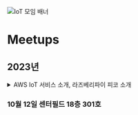 ![IoT 모임 배너](https://github.com/awskrug/iot-group/assets/1104081/9eeba166-cfc8-49ee-bf5f-79695f8a5673)


# Meetups

## 2023년

<details>
  <summary>AWS IoT 서비스 소개, 라즈베리파이 피코 소개</b></summary>
  https://www.meetup.com/ko-KR/awskrug/events/296351876
  - AWS IoT 서비스 소개 : 김성한
  - 라즈베리파이 피코 소개 : 김영익
</details>

### 10월 12일 센터필드 18층 301호

